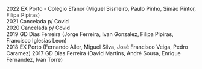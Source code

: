 
2022 EX Porto - Colégio Efanor (Miguel Sismeiro, Paulo Pinho, Simão Pintor, Filipa Pipiras)\
2021 Cancelada p/ Covid\
2020 Cancelada p/ Covid\
2019 GD Dias Ferreira (Jorge Ferreira, Ivan Gonzalez, Filipa Pipiras, Francisco Iglesias Leon)\
2018 EX Porto (Fernando Aller, Miguel Silva, José Francisco Veiga, Pedro Caramez)
2017 GD Dias Ferreira (David Martins, André Sousa, Enrique Fernandez, Iván Torre)
